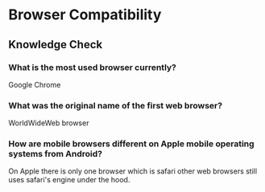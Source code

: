 # Browser Compatibility

## Knowledge Check

### What is the most used browser currently?

Google Chrome

### What was the original name of the first web browser?

WorldWideWeb browser

### How are mobile browsers different on Apple mobile operating systems from Android?

On Apple there is only one browser which is safari other web browsers still uses safari's engine under the hood.